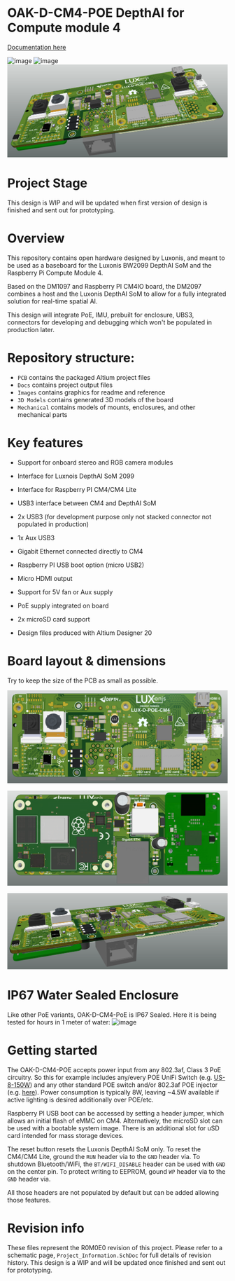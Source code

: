 # OAK-D-CM4-POE DepthAI for Compute module 4

[Documentation here](https://docs.luxonis.com/projects/hardware/en/latest/pages/DM2097.html)

![image](https://user-images.githubusercontent.com/32992551/136113702-559d0aa4-a39c-41e7-86e7-905b373d8323.png)
![image](https://user-images.githubusercontent.com/32992551/135191716-e1d49fb1-23c2-4d9d-b4d4-d0f440e31a3f.png)
![](Images/DM2097_R0M0E0_FRONT.png)


# Project Stage
This design is WIP and will be updated when first version of design is finished and sent out for prototyping.

# Overview
This repository contains open hardware designed by Luxonis, and meant to be used as a baseboard for the Luxonis BW2099 DepthAI SoM and the Raspberry Pi Compute Module 4.

Based on the DM1097 and Raspberry PI CM4IO board, the DM2097 combines a host and the Luxonis DepthAI SoM to allow for a fully integrated solution for real-time spatial AI.

This design will integrate PoE, IMU, prebuilt for enclosure, UBS3, connectors for developing and debugging which won't be populated in production later.

# Repository structure:
* `PCB` contains the packaged Altium project files
* `Docs` contains project output files
* `Images` contains graphics for readme and reference
* `3D Models` contains generated 3D models of the board
* `Mechanical` contains models of mounts, enclosures, and other mechanical parts 

# Key features
* Support for onboard stereo and RGB camera modules

* Interface for Luxnois DepthAI SoM 2099

* Interface for Raspberry PI CM4/CM4 Lite

* USB3 interface between CM4 and DepthAI SoM

* 2x USB3 (for development purpose only not stacked connector not populated in production)

* 1x Aux USB3

* Gigabit Ethernet connected directly to CM4

* Raspberry PI USB boot option (micro USB2)

* Micro HDMI output

* Support for 5V fan or Aux supply

* PoE supply integrated on board

* 2x microSD card support

* Design files produced with Altium Designer 20

  

# Board layout & dimensions

Try to keep the size of the PCB as small as possible.

![](Images/DM2097_R0M0E0_TOP.png)

![](Images/DM2097_R0M0E0_BOTTOM.png)

![](Images/DM2097_R0M0E0_SIDE.png)

# IP67 Water Sealed Enclosure

Like other PoE variants, OAK-D-CM4-PoE is IP67 Sealed.  Here it is being tested for hours in 1 meter of water:
![image](https://user-images.githubusercontent.com/32992551/131561900-78f76edc-adb1-432c-a593-772e5f3f51df.png)


# Getting started

The OAK-D-CM4-POE accepts power input from any 802.3af, Class 3 PoE circuitry.  So this for example includes any/every POE UniFi Switch (e.g. [US-8-150W](https://www.ui.com/unifi-switching/unifi-switch-8-150w/)) and any other standard POE switch and/or 802.3af POE injector (e.g. [here](https://www.amazon.com/Injector-U-POE-af-802-3af-Supported-Ethernet/dp/B07SH2NM9F/ref=sr_1_3?dchild=1&keywords=ubiquiti+48v+poe+injector&qid=1614832809&sr=8-3)).   Power consumption is typically 8W, leaving ~4.5W available if active lighting is desired additionally over POE/etc.

Raspberry PI USB boot can be accessed by setting a header jumper, which allows an initial flash of eMMC on CM4. Alternatively, the microSD slot can be used with a bootable system image. There is an additional slot for uSD card intended for mass storage devices.  

The reset button resets the Luxonis DepthAI SoM only. To reset the CM4/CM4 Lite, ground the `RUN` header via to the `GND` header via. To shutdown Bluetooth/WiFi, the `BT/WIFI_DISABLE` header can be used with `GND` on the center pin. To protect writing to EEPROM, gound `WP` header via to the `GND` header via. 

All those headers are not populated by default but can be added allowing those features. 


# Revision info
These files represent the R0M0E0 revision of this project. Please refer to a schematic page, `Project_Information.SchDoc` for full details of revision history. This design is a WIP and will be updated once finished and sent out for prototyping.

